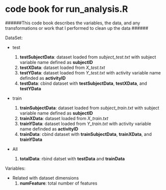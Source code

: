 # code book for run_analysis.R #
######This code book describes the variables, the data, and any transformations or work that I performed to clean up the data ######

DataSet:
* test
	1. **testSubjectData**: dataset loaded from *subject_test.txt* with subject variable name defined as **subjectID**
	2. **testXData**: dataset loaded from *X_test.txt*
	3. **testYData**: dataset loaded from *Y_test.txt* with activity variable name definded as **activityID**
	4. **testData**: cbind dataset with **testSubjectData**, **testXData**, and **testYData**
* train
	1. **trainSubjectData**: dataset loaded from *subject_train.txt* with subject variable name defined as **subjectID** 
	2. **trainXData**: dataset loaded from *X_train.txt*
	3. **trainYData**: dataset loaded from *Y_train.txt* with activity variable name definded as **activityID**
	4. **trainData**: cbind dataset with **trainSubjectData**, **trainXData**, and **trainYData**
	
* All
	1. **totalData**: rbind datset with **testData** and **trainData**	
	
Variables:
* Related with dataset dimensions
	1. **numFeature**: total number of features
	

